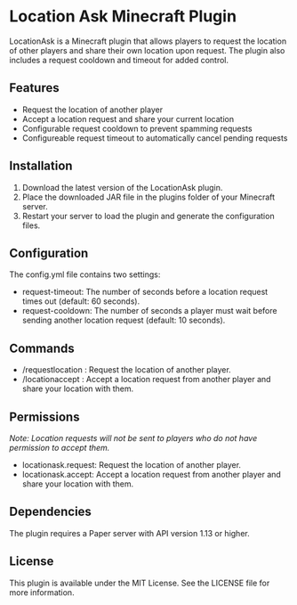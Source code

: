 # Location Ask Minecraft Plugin
LocationAsk is a Minecraft plugin that allows players to request the location of other players and share their own location upon request. The plugin also includes a request cooldown and timeout for added control.

## Features
* Request the location of another player
* Accept a location request and share your current location
* Configurable request cooldown to prevent spamming requests
* Configureable request timeout to automatically cancel pending requests

## Installation
1. Download the latest version of the LocationAsk plugin.
2. Place the downloaded JAR file in the plugins folder of your Minecraft server.
3. Restart your server to load the plugin and generate the configuration files.

## Configuration
The config.yml file contains two settings:
* request-timeout: The number of seconds before a location request times out (default: 60 seconds).
* request-cooldown: The number of seconds a player must wait before sending another location request (default: 10 seconds).

## Commands
* /requestlocation <player>: Request the location of another player.
* /locationaccept <player>: Accept a location request from another player and share your location with them.

## Permissions
*Note: Location requests will not be sent to players who do not have permission to accept them.*
* locationask.request: Request the location of another player.
* locationask.accept: Accept a location request from another player and share your location with them.

## Dependencies
The plugin requires a Paper server with API version 1.13 or higher.

## License
This plugin is available under the MIT License. See the LICENSE file for more information.